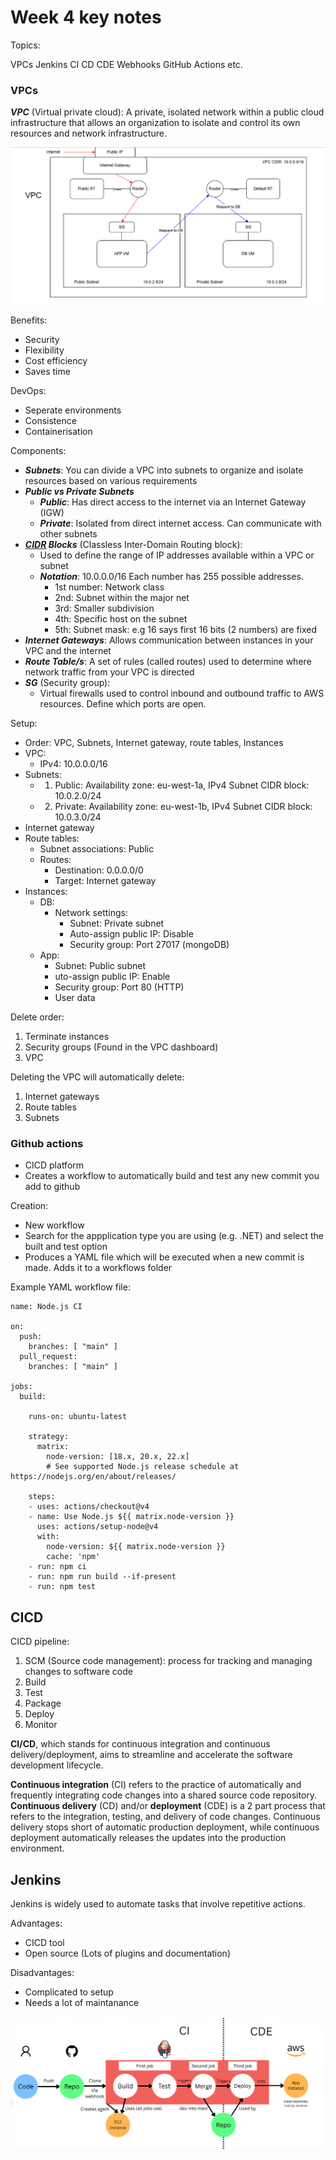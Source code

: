 # Week 4 key notes

Topics:

VPCs
Jenkins
CI
CD
CDE
Webhooks
GitHub Actions
etc.

### VPCs

***VPC*** (Virtual private cloud): A private, isolated network within a public cloud infrastructure that allows an organization to isolate and control its own resources and network infrastructure.

![Image](./Images/VPC_diagram.png)

Benefits:
- Security
- Flexibility
- Cost efficiency
- Saves time

DevOps:
- Seperate environments
- Consistence
- Containerisation

Components:
- ***Subnets***: You can divide a VPC into subnets to organize and isolate resources based on various requirements
- ***Public vs Private Subnets***
  - ***Public***: Has direct access to the internet via an Internet Gateway (IGW)
  - ***Private***: Isolated from direct internet access. Can communicate with other subnets
- ***[CIDR](https://aws.amazon.com/what-is/cidr/#:~:text=CIDR%20notation%20represents%20an%20IP,bit%20network%20identifier%20as%20192.168.) Blocks*** (Classless Inter-Domain Routing block): 
  - Used to define the range of IP addresses available within a VPC or subnet
  - ***Notation***: 10.0.0.0/16 Each number has 255 possible addresses.
    - 1st number: Network class
    - 2nd: Subnet within the major net
    - 3rd: Smaller subdivision
    - 4th: Specific host on the subnet
    - 5th: Subnet mask: e.g 16 says first 16 bits (2 numbers) are fixed
- ***Internet Gateways***: Allows communication between instances in your VPC and the internet
- ***Route Table/s***: A set of rules (called routes) used to determine where network traffic from your VPC is directed
- ***SG*** (Security group): 
  - Virtual firewalls used to control inbound and outbound traffic to AWS resources. Define which ports are open.

Setup:
- Order: VPC, Subnets, Internet gateway, route tables, Instances
- VPC: 
  - IPv4: 10.0.0.0/16
- Subnets:
  - 1. Public: Availability zone: eu-west-1a, IPv4 Subnet CIDR block: 10.0.2.0/24
  -  2. Private: Availability zone: eu-west-1b, IPv4 Subnet CIDR block: 10.0.3.0/24
- Internet gateway
- Route tables: 
  - Subnet associations: Public
  - Routes:
    - Destination: 0.0.0.0/0
    - Target: Internet gateway
- Instances:
  - DB: 
    - Network settings:
      - Subnet: Private subnet
      - Auto-assign public IP: Disable
      - Security group: Port 27017 (mongoDB)
  - App:
    - Subnet: Public subnet
    - uto-assign public IP: Enable
    - Security group: Port 80 (HTTP)
    - User data

Delete order: 

1) Terminate instances
2) Security groups (Found in the VPC dashboard)
3) VPC

Deleting the VPC will automatically delete:

1) Internet gateways
2) Route tables
3) Subnets

### Github actions

- CICD platform
- Creates a workflow to automatically build and test any new commit you add to github 

Creation:
- New workflow
- Search for the appplication type you are using (e.g. .NET) and select the built and test option
- Produces a YAML file which will be executed when a new commit is made. Adds it to a workflows folder

Example YAML workflow file:
```
name: Node.js CI

on:
  push:
    branches: [ "main" ]
  pull_request:
    branches: [ "main" ]

jobs:
  build:

    runs-on: ubuntu-latest

    strategy:
      matrix:
        node-version: [18.x, 20.x, 22.x]
        # See supported Node.js release schedule at https://nodejs.org/en/about/releases/

    steps:
    - uses: actions/checkout@v4
    - name: Use Node.js ${{ matrix.node-version }}
      uses: actions/setup-node@v4
      with:
        node-version: ${{ matrix.node-version }}
        cache: 'npm'
    - run: npm ci
    - run: npm run build --if-present
    - run: npm test
```

## CICD


CICD pipeline:
1. SCM (Source code management): process for tracking and managing changes to software code
2. Build
3. Test
4. Package
5. Deploy
6. Monitor

**CI/CD**, which stands for continuous integration and continuous delivery/deployment, aims to streamline and accelerate the software development lifecycle.

**Continuous integration** (CI) refers to the practice of automatically and frequently integrating code changes into a shared source code repository. **Continuous delivery** (CD) and/or **deployment** (CDE) is a 2 part process that refers to the integration, testing, and delivery of code changes. Continuous delivery stops short of automatic production deployment, while continuous deployment automatically releases the updates into the production environment.

## Jenkins

Jenkins is widely used to automate tasks that involve repetitive actions.

Advantages:
- CICD tool
- Open source (Lots of plugins and documentation)

Disadvantages:
- Complicated to setup
- Needs a lot of maintanance

![alt text](./Images/jenkins_pipeline.png)

